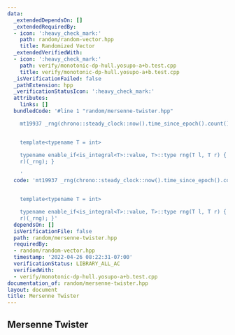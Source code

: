 ```yaml
---
data:
  _extendedDependsOn: []
  _extendedRequiredBy:
  - icon: ':heavy_check_mark:'
    path: random/random-vector.hpp
    title: Randomized Vector
  _extendedVerifiedWith:
  - icon: ':heavy_check_mark:'
    path: verify/monotonic-dp-hull.yosupo-a+b.test.cpp
    title: verify/monotonic-dp-hull.yosupo-a+b.test.cpp
  _isVerificationFailed: false
  _pathExtension: hpp
  _verificationStatusIcon: ':heavy_check_mark:'
  attributes:
    links: []
  bundledCode: '#line 1 "random/mersenne-twister.hpp"

    mt19937 _rng(chrono::steady_clock::now().time_since_epoch().count());


    template<typename T = int>

    typename enable_if<is_integral<T>::value, T>::type rng(T l, T r) { return uniform_int_distribution<T>(l,
    r)(_rng); }

    '
  code: 'mt19937 _rng(chrono::steady_clock::now().time_since_epoch().count());


    template<typename T = int>

    typename enable_if<is_integral<T>::value, T>::type rng(T l, T r) { return uniform_int_distribution<T>(l,
    r)(_rng); }'
  dependsOn: []
  isVerificationFile: false
  path: random/mersenne-twister.hpp
  requiredBy:
  - random/random-vector.hpp
  timestamp: '2022-04-26 08:22:31-07:00'
  verificationStatus: LIBRARY_ALL_AC
  verifiedWith:
  - verify/monotonic-dp-hull.yosupo-a+b.test.cpp
documentation_of: random/mersenne-twister.hpp
layout: document
title: Mersenne Twister
---
```


## Mersenne Twister